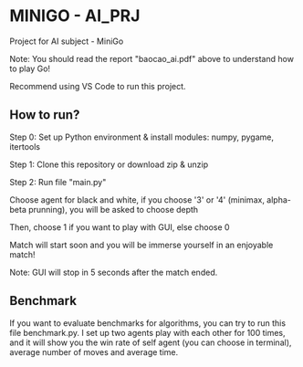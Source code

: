 # MINIGO - AI_PRJ
Project for AI subject - MiniGo </p>
Note: You should read the report "baocao_ai.pdf" above to understand how to play Go! </p>
Recommend using VS Code to run this project.

## How to run?
Step 0: Set up Python environment & install modules: numpy, pygame, itertools </p>
Step 1: Clone this repository or download zip & unzip </p>
Step 2: Run file "main.py" </p>
        Choose agent for black and white, if you choose '3' or '4' (minimax, alpha-beta prunning), you will be asked to choose depth </p>
        Then, choose 1 if you want to play with GUI, else choose 0 </p>
        Match will start soon and you will be immerse yourself in an enjoyable match! </p>
        Note: GUI will stop in 5 seconds after the match ended. </p>

## Benchmark
 If you want to evaluate benchmarks for algorithms, you can try to run this file benchmark.py. I set up two agents play with each other for 100 times, and it will show you the win rate of self agent (you can choose in terminal), average number of moves and average time.

        
   
